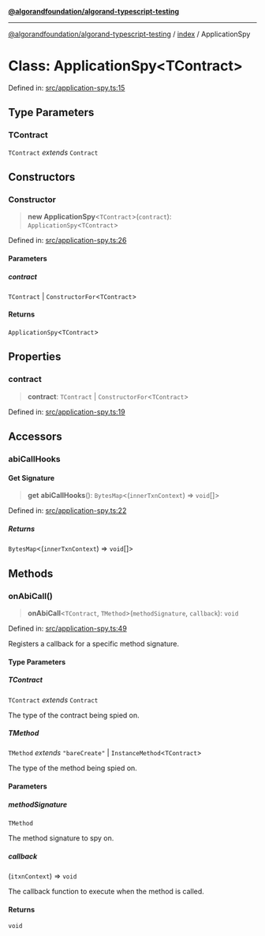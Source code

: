 [**@algorandfoundation/algorand-typescript-testing**](../../README.md)

***

[@algorandfoundation/algorand-typescript-testing](../../README.md) / [index](../README.md) / ApplicationSpy

# Class: ApplicationSpy\<TContract\>

Defined in: [src/application-spy.ts:15](https://github.com/algorandfoundation/algorand-typescript-testing/blob/main/src/application-spy.ts#L15)

## Type Parameters

### TContract

`TContract` *extends* `Contract`

## Constructors

### Constructor

> **new ApplicationSpy**\<`TContract`\>(`contract`): `ApplicationSpy`\<`TContract`\>

Defined in: [src/application-spy.ts:26](https://github.com/algorandfoundation/algorand-typescript-testing/blob/main/src/application-spy.ts#L26)

#### Parameters

##### contract

`TContract` | `ConstructorFor`\<`TContract`\>

#### Returns

`ApplicationSpy`\<`TContract`\>

## Properties

### contract

> **contract**: `TContract` \| `ConstructorFor`\<`TContract`\>

Defined in: [src/application-spy.ts:19](https://github.com/algorandfoundation/algorand-typescript-testing/blob/main/src/application-spy.ts#L19)

## Accessors

### abiCallHooks

#### Get Signature

> **get** **abiCallHooks**(): `BytesMap`\<(`innerTxnContext`) => `void`[]\>

Defined in: [src/application-spy.ts:22](https://github.com/algorandfoundation/algorand-typescript-testing/blob/main/src/application-spy.ts#L22)

##### Returns

`BytesMap`\<(`innerTxnContext`) => `void`[]\>

## Methods

### onAbiCall()

> **onAbiCall**\<`TContract`, `TMethod`\>(`methodSignature`, `callback`): `void`

Defined in: [src/application-spy.ts:49](https://github.com/algorandfoundation/algorand-typescript-testing/blob/main/src/application-spy.ts#L49)

Registers a callback for a specific method signature.

#### Type Parameters

##### TContract

`TContract` *extends* `Contract`

The type of the contract being spied on.

##### TMethod

`TMethod` *extends* `"bareCreate"` \| `InstanceMethod`\<`TContract`\>

The type of the method being spied on.

#### Parameters

##### methodSignature

`TMethod`

The method signature to spy on.

##### callback

(`itxnContext`) => `void`

The callback function to execute when the method is called.

#### Returns

`void`
